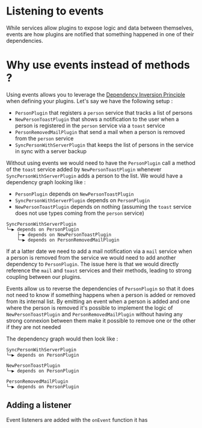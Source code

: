 # Listening to events

While services allow plugins to expose logic and data between themselves, events
are how plugins are notified that something happened in one of their 
dependencies.

[//]: # (## Why listen to events ?)

[//]: # ()
[//]: # (If you have read the [Services Essentials]&#40;../essentials/services&#41;, you might be)

[//]: # (asking yourself :)

[//]: # ()
[//]: # (_If we can already expose methods to other plugins via services why would we )

[//]: # (need events ?_)

[//]: # ()

# Why use events instead of methods ?


Using events allows you to leverage the [Dependency Inversion Principle](https://en.wikipedia.org/wiki/Dependency_inversion_principle)
when defining your plugins. Let's say we have the following setup :

- `PersonPlugin` that registers a `person` service that tracks a list of persons
- `NewPersonToastPlugin` that shows a notification to the user when a person is
registered in the `person` service via a `toast` service
- `PersonRemovedMailPlugin` that send a mail when a person is removed from the
`person` service
- `SyncPersonWithServerPlugin` that keeps the list of persons in the service in
sync with a server backup


Without using events we would need to have the `PersonPlugin` call a method of 
the `toast` service added by `NewPersonToastPlugin` whenever `SyncPersonWithServerPlugin`
adds a person to the list. We would have a dependency graph looking like :

- `PersonPlugin` depends on `NewPersonToastPlugin`
- `SyncPersonWithServerPlugin` depends on `PersonPlugin`
- `NewPersonToastPlugin` depends on nothing (assuming the `toast` service does
not use types coming from the `person` service)


```
SyncPersonWithServerPlugin
└─▶ depends on PersonPlugin
    ├─▶ depends on NewPersonToastPlugin
    └─▶ depends on PersonRemovedMailPlugin
```

If at a latter date we need to add a mail notification via a `mail` service when
a person is removed from the service we would need to add another dependency to
`PersonPlugin`. The issue here is that we would directly reference the `mail` 
and `toast` services and their methods, leading to strong coupling between our
plugins.

Events allow us to reverse the dependencies of `PersonPlugin` so that it does
not need to know if something happens when a person is added or removed from its
internal list. By emitting an event when a person is added and one where the 
person is removed it's possible to implement the logic of `NewPersonToastPlugin`
and `PersonRemovedMailPlugin` without having any strong connexion between them
make it possible to remove one or the other if they are not needed

The dependency graph would then look like :
```
SyncPersonWithServerPlugin
└─▶ depends on PersonPlugin

NewPersonToastPlugin
└─▶ depends on PersonPlugin

PersonRemovedMailPlugin
└─▶ depends on PersonPlugin
```

## Adding a listener

Event listeners are added with the `onEvent` function it has 